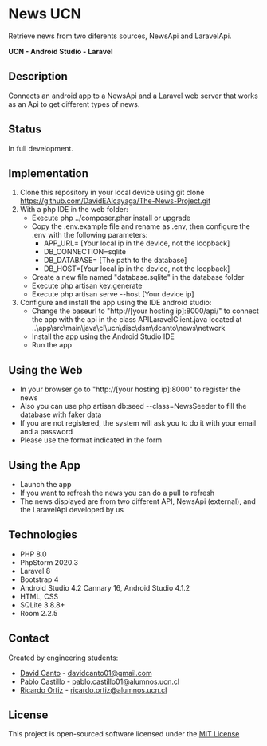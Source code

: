 # News UCN

  Retrieve news from two diferents sources, NewsApi and LaravelApi.

  **UCN  -  Android Studio  -  Laravel**


## Description
  Connects an android app to a NewsApi and a Laravel web server that works as an Api to get
  different types of news.


##  Status
  In full development.

##  Implementation
  1. Clone this repository in your local device using git clone https://github.com/DavidEAlcayaga/The-News-Project.git
  2. With a php IDE in the web folder:
      - Execute php ../composer.phar install or upgrade
      - Copy the .env.example file and rename as .env, then configure the .env with the following parameters:
          - APP_URL= [Your local ip in the device, not the loopback]
          - DB_CONNECTION=sqlite
          - DB_DATABASE= [The path to the database]
          - DB_HOST=[Your local ip in the device, not the loopback]
      - Create a new file named "database.sqlite" in the database folder
      - Execute php artisan key:generate
      - Execute php artisan serve --host [Your device ip]
  3. Configure and install the app using the IDE android studio:
      - Change the baseurl to "http://[your hosting ip]:8000/api/" to connect the app with the api in the class APILaravelClient.java located at ..\app\src\main\java\cl\ucn\disc\dsm\dcanto\news\network
      - Install the app using the Android Studio IDE
      - Run the app
##  Using the Web
  - In your browser go to "http://[your hosting ip]:8000" to register the news
  - Also you can use php artisan db:seed --class=NewsSeeder to fill the database with faker data
  - If you are not registered, the system will ask you to do it with your email and a password
  - Please use the format indicated in the form

##  Using the App
  - Launch the app
  - If you want to refresh the news you can do a pull to refresh
  - The news displayed are from two different API, NewsApi (external), and the LaravelApi developed by us
##  Technologies
  - PHP 8.0
  - PhpStorm 2020.3
  - Laravel 8
  - Bootstrap 4
  - Android Studio 4.2 Cannary 16, Android Studio 4.1.2
  - HTML, CSS
  - SQLite 3.8.8+
  - Room 2.2.5
##  Contact
  Created by engineering students:
  - [David Canto](https://github.com/DavidEAlcayaga)	-	<davidcanto01@gmail.com>
  - [Pablo Castillo](https://github.com/Pablo-Castillo)	-	<pablo.castillo01@alumnos.ucn.cl>
  - [Ricardo Ortiz](https://github.com/ricardoOrtizUCN)	-	<ricardo.ortiz@alumnos.ucn.cl>

##  License
  This project is open-sourced software licensed under the [MIT License](https://www.mit.edu/~amini/LICENSE.md)